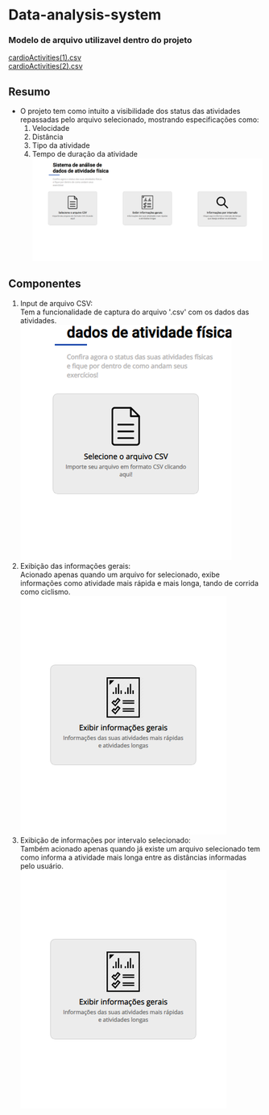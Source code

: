# Data-analysis-system
### Modelo de arquivo utilizavel dentro do projeto
[cardioActivities(1).csv](https://github.com/hebertberamos/Data-analysis-system/blob/main/csv/cardioActivities%20(1).csv)<br>
[cardioActivities(2).csv](https://github.com/hebertberamos/Data-analysis-system/blob/main/csv/cardioActivities.csv)<br>

## Resumo
- O projeto tem como intuito a visibilidade dos status das atividades repassadas pelo arquivo selecionado, mostrando especificações como:
  1. Velocidade
  2. Distância
  3. Tipo da atividade
  4. Tempo de duração da atividade
![home-page](https://github.com/hebertberamos/Data-analysis-system/blob/main/img/img-readme/home.png)

## Componentes
1. Input de arquivo CSV: <br> Tem a funcionalidade de captura do arquivo '.csv' com os dados das atividades.<br> ![input-file](https://github.com/hebertberamos/Data-analysis-system/blob/main/img/img-readme/select-file.png)
2. Exibição das informações gerais: <br>  Acionado apenas quando um arquivo for selecionado, exibe informações como atividade mais rápida e mais longa, tando de corrida como ciclismo. <br> ![input-general-informations](https://github.com/hebertberamos/Data-analysis-system/blob/main/img/img-readme/show-general-informations.png)
3. Exibição de informações por intervalo selecionado: <br> Também acionado apenas quando já existe um arquivo selecionado tem como informa a atividade mais longa entre as distâncias informadas pelo usuário. <br> ![input-general-informations](https://github.com/hebertberamos/Data-analysis-system/blob/main/img/img-readme/show-general-informations.png)
